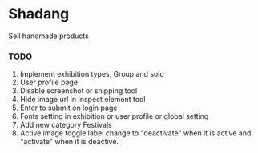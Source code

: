 # Shadang

Sell handmade products

### TODO

1. Implement exhibition types, Group and solo
2. User profile page
3. Disable screenshot or snipping tool
4. Hide image url in Inspect element tool
5. Enter to submit on login page
6. Fonts setting in exhibition or user profile or global setting
7. Add new category Festivals
8. Active image toggle label change to "deactivate" when it is active and "activate" when it is deactive.
